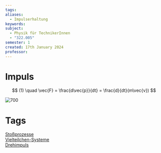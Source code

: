 ```yaml
---
tags: 
aliases:
  - Impulserhaltung
keywords: 
subject:
  - Physik für TechnikerInnen
  - "322.005"
semester: 1
created: 17th January 2024
professor:
---
```

 

# Impuls

$$
(1) \quad \vec{F} = \frac{d\vec{p}}{dt} = \frac{d}{dt}(m\vec{v})
$$

![700](Pasted%20image%2020240117123718.png)

# Tags

[Stoßprozesse](Stoßprozesse.md)  
[Vielteilchen-Systeme](Vielteilchen-Systeme.md)  
[Drehimpuls](Drehimpuls.md)
